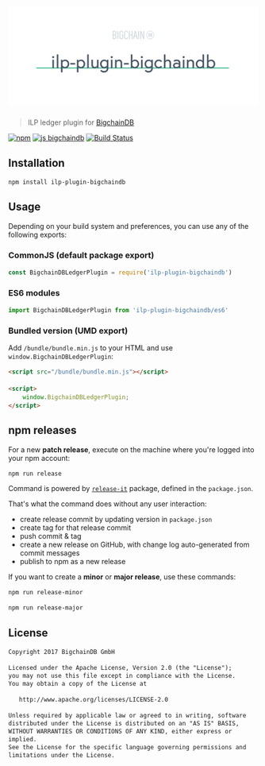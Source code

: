 # [![ilp-plugin-bigchaindb](media/repo-banner@2x.png)](https://www.bigchaindb.com)

> ILP ledger plugin for [BigchainDB](https://github.com/bigchaindb/bigchaindb)

[![npm](https://img.shields.io/npm/v/ilp-plugin-bigchaindb.svg)](https://www.npmjs.com/package/ilp-plugin-bigchaindb)
[![js bigchaindb](https://img.shields.io/badge/js-bigchaindb-39BA91.svg)](https://github.com/ascribe/javascript)
[![Build Status](https://travis-ci.org/bigchaindb/ilp-plugin-bigchaindb.svg?branch=master)](https://travis-ci.org/bigchaindb/ilp-plugin-bigchaindb)

## Installation

```bash
npm install ilp-plugin-bigchaindb
```

## Usage

Depending on your build system and preferences, you can use any of the following exports:

### CommonJS (default package export)

```js
const BigchainDBLedgerPlugin = require('ilp-plugin-bigchaindb')
```

### ES6 modules

```js
import BigchainDBLedgerPlugin from 'ilp-plugin-bigchaindb/es6'
```

### Bundled version (UMD export)

Add `/bundle/bundle.min.js` to your HTML and use `window.BigchainDBLedgerPlugin`:

```html
<script src="/bundle/bundle.min.js"></script>

<script>
    window.BigchainDBLedgerPlugin;
</script>
```

## npm releases

For a new **patch release**, execute on the machine where you're logged into your npm account:

```bash
npm run release
```

Command is powered by [`release-it`](https://github.com/webpro/release-it) package, defined in the `package.json`.

That's what the command does without any user interaction:

- create release commit by updating version in `package.json`
- create tag for that release commit
- push commit & tag
- create a new release on GitHub, with change log auto-generated from commit messages
- publish to npm as a new release

If you want to create a **minor** or **major release**, use these commands:

```bash
npm run release-minor
```

```bash
npm run release-major
```

## License

```
Copyright 2017 BigchainDB GmbH

Licensed under the Apache License, Version 2.0 (the "License");
you may not use this file except in compliance with the License.
You may obtain a copy of the License at

   http://www.apache.org/licenses/LICENSE-2.0

Unless required by applicable law or agreed to in writing, software
distributed under the License is distributed on an "AS IS" BASIS,
WITHOUT WARRANTIES OR CONDITIONS OF ANY KIND, either express or implied.
See the License for the specific language governing permissions and
limitations under the License.
```
